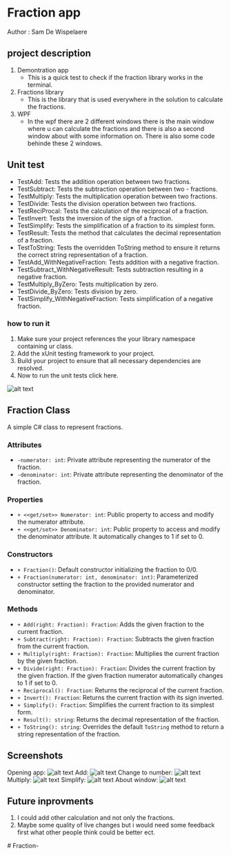 # Fraction app
Author : Sam De Wispelaere
## project description 
1. Demontration app
    - This is a quick test to check if the fraction library works in the terminal.
2. Fractions library 
    - This is the library that is used everywhere in the solution to calculate the fractions.
3. WPF
    - In the wpf there are 2 different windows there is the main window where u can calculate the fractions and there is also a second window about with some information on. There is also some code behinde these 2 windows.

## Unit test 
- TestAdd: Tests the addition operation between two fractions.
- TestSubtract: Tests the subtraction operation between two - fractions.
- TestMultiply: Tests the multiplication operation between two fractions.
- TestDivide: Tests the division operation between two fractions.
- TestReciProcal: Tests the calculation of the reciprocal of a fraction.
- TestInvert: Tests the inversion of the sign of a fraction.
- TestSimplify: Tests the simplification of a fraction to its simplest form.
- TestResult: Tests the method that calculates the decimal representation of a fraction.
- TestToString: Tests the overridden ToString method to ensure it returns the correct string representation of a fraction.
- TestAdd_WithNegativeFraction: Tests addition with a negative fraction.
- TestSubtract_WithNegativeResult: Tests subtraction resulting in a negative fraction.
- TestMultiply_ByZero: Tests multiplication by zero.
- TestDivide_ByZero: Tests division by zero.
- TestSimplify_WithNegativeFraction: Tests simplification of a negative fraction.

### how to run it 
1. Make sure your project references the your library namespace containing ur class.
2. Add the xUnit testing framework to your project.
3. Build your project to ensure that all necessary dependencies are resolved.
4. Now to run the unit tests click here. 

![alt text](image.png)



## Fraction Class

A simple C# class to represent fractions.

### Attributes

- `-numerator: int`: Private attribute representing the numerator of the fraction.
- `-denominator: int`: Private attribute representing the denominator of the fraction.

### Properties

- `+ <<get/set>> Numerator: int`: Public property to access and modify the numerator attribute.
- `+ <<get/set>> Denominator: int`: Public property to access and modify the denominator attribute. It automatically changes to 1 if set to 0.

### Constructors

- `+ Fraction()`: Default constructor initializing the fraction to 0/0.
- `+ Fraction(numerator: int, denominator: int)`: Parameterized constructor setting the fraction to the provided numerator and denominator.

### Methods

- `+ Add(right: Fraction): Fraction`: Adds the given fraction to the current fraction.
- `+ Subtract(right: Fraction): Fraction`: Subtracts the given fraction from the current fraction.
- `+ Multiply(right: Fraction): Fraction`: Multiplies the current fraction by the given fraction.
- `+ Divide(right: Fraction): Fraction`: Divides the current fraction by the given fraction. If the given fraction numerator automatically changes to 1 if set to 0.
- `+ Reciprocal(): Fraction`: Returns the reciprocal of the current fraction.
- `+ Invert(): Fraction`: Returns the current fraction with its sign inverted.
- `+ Simplify(): Fraction`: Simplifies the current fraction to its simplest form.
- `+ Result(): string`: Returns the decimal representation of the fraction.
- `+ ToString(): string`: Overrides the default `ToString` method to return a string representation of the fraction.



## Screenshots
Opening app:
![alt text](image-1.png)
Add:
![alt text](image-2.png)
Change to number:
![alt text](image-3.png)
Multiply:
![alt text](image-4.png)
Simplify:
![alt text](image-5.png)
About window: 
![alt text](image-6.png)

## Future inprovments 
1. I could add other calculation and not only the fractions.
2. Maybe some quality of live changes but i would need some feedback first what other people think could be better ect.


#   F r a c t i o n - 
 
 